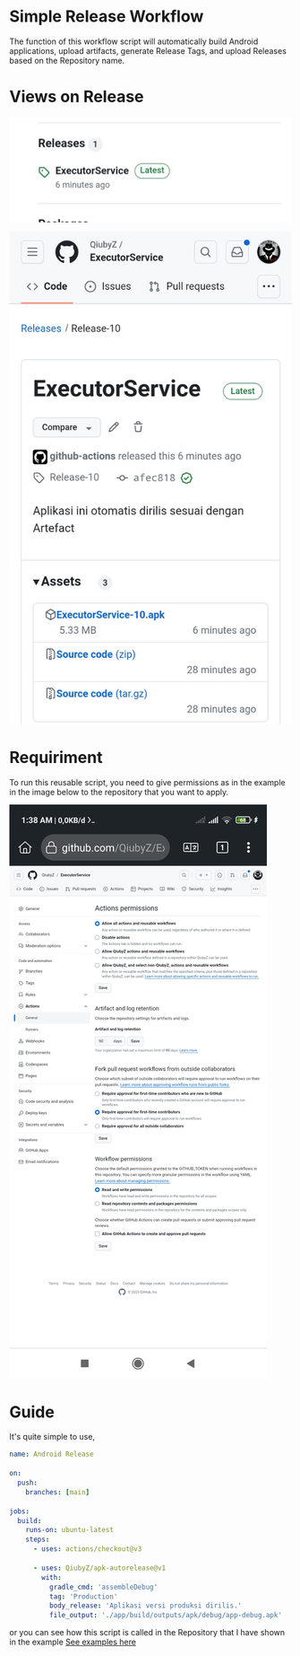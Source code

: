 # Simple Release Workflow

The function of this workflow script will automatically build Android applications, upload artifacts, generate Release Tags, and upload Releases based on the Repository name.

# Views on Release
![1](view/1.jpg)

![2](view/2.jpg)



# Requiriment
To run this reusable script, you need to give permissions as in the example in the image below to the repository that you want to apply.

![3](view/3.jpg)

# Guide
It's quite simple to use, 

```yaml
name: Android Release

on:
  push:
    branches: [main]

jobs:
  build:
    runs-on: ubuntu-latest
    steps:
      - uses: actions/checkout@v3

      - uses: QiubyZ/apk-autorelease@v1
        with:
          gradle_cmd: 'assembleDebug'
          tag: 'Production'
          body_release: 'Aplikasi versi produksi dirilis.'
          file_output: './app/build/outputs/apk/debug/app-debug.apk'
```
 
or you can see how this script is called in the Repository that I have shown in the example [See examples here](https://github.com/QiubyZ/QZ-UserDict/blob/main/.github/workflows/android.yml)
